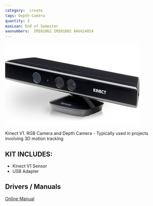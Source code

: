 ```yaml
---
category:  create
tags: Depth-Camera
quantity: 3
maxLoan: End of Semester
aaunumbers:  IMI01062 IMI01065 AAUX24014
---
```

![RGB Depth Camera Kinect V1](/assets/images/equip/kinectV1.jpg)

Kinect V1. RGB Camera and Depth Camera - Typically used in projects involving 3D motion tracking
## KIT INCLUDES:
-  Kinect V1 Sensor 
-  USB Adapter

## Drivers / Manuals
[Online Manual](https://www.manua.ls/microsoft/xbox-360-kinect-sensor/manual)



